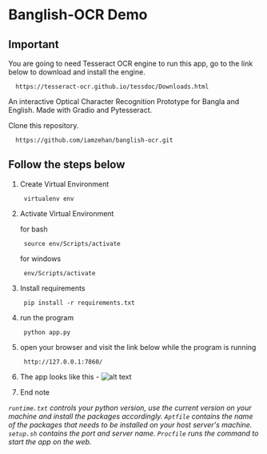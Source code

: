 # Banglish-OCR Demo

## Important
You are going to need Tesseract OCR engine to run this app, go to the link below to download and install the engine.

      https://tesseract-ocr.github.io/tessdoc/Downloads.html
      
An interactive Optical Character Recognition Prototype for Bangla and English. Made with Gradio and Pytesseract.

Clone this repository.

      https://github.com/iamzehan/banglish-ocr.git

## Follow the steps below

1. Create Virtual Environment

        virtualenv env
    
2. Activate Virtual Environment
   
   for bash
   
        source env/Scripts/activate
   
   for windows
        
        env/Scripts/activate
    
3. Install requirements

        pip install -r requirements.txt

4. run the program

        python app.py
    
5. open your browser and visit the link below while the program is running

        http://127.0.0.1:7860/  
        
6. The app looks like this -
![alt text](https://res.cloudinary.com/du4udzfii/image/upload/v1651769751/Screenshot_93_48394c5ea6.png)


7. End note

_`runtime.txt` controls your python version, use the current version on your machine and install the packages accordingly.
`Aptfile` contains the name of the packages that needs to be installed on your host server's machine. 
`setup.sh` contains the port and server name. `Procfile` runs the command to start the app on the web._
